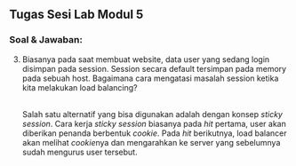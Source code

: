 ## **Tugas Sesi Lab Modul 5**
### Soal & Jawaban:
3. Biasanya pada saat membuat website, data user yang sedang login disimpan pada session. Session secara default tersimpan pada memory pada sebuah host. Bagaimana cara mengatasi masalah session ketika kita melakukan load balancing?<br>
&nbsp;&nbsp;&nbsp;<p>Salah satu alternatif yang bisa digunakan adalah dengan konsep *sticky session*. Cara kerja *sticky session* biasanya pada *hit* pertama, user akan diberikan penanda berbentuk *cookie*. Pada *hit* berikutnya, load balancer akan melihat *cookie*nya dan mengarahkan ke server yang sebelumnya sudah mengurus user tersebut.</p>
